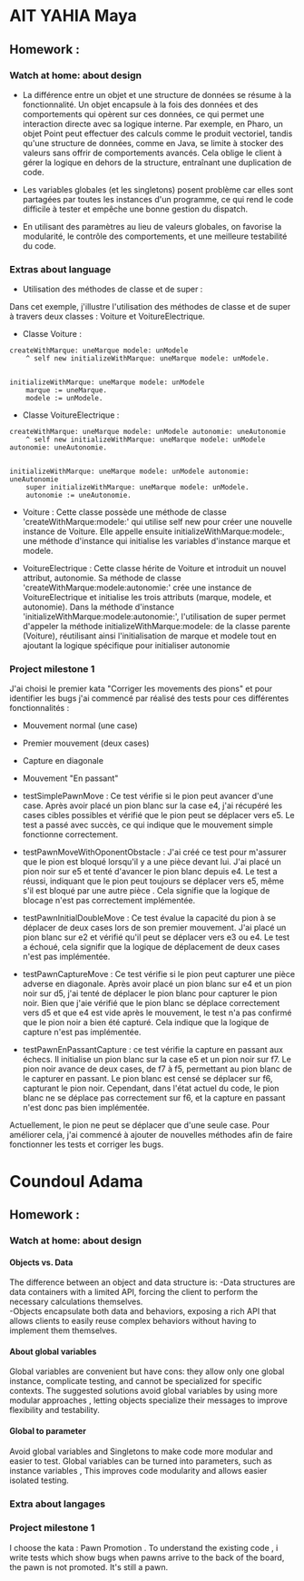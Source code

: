 # AIT YAHIA Maya 

## Homework : 

### Watch at home: about design

- La différence entre un objet et une structure de données se résume à la fonctionnalité. Un objet encapsule à la fois des données et des comportements qui opèrent sur ces données, ce qui permet une interaction directe avec sa logique interne. Par exemple, en Pharo, un objet Point peut effectuer des calculs comme le produit vectoriel, tandis qu'une structure de données, comme en Java, se limite à stocker des valeurs sans offrir de comportements avancés. Cela oblige le client à gérer la logique en dehors de la structure, entraînant une duplication de code.

- Les variables globales (et les singletons) posent problème car elles sont partagées par toutes les instances d'un programme, ce qui rend le code difficile à tester et empêche une bonne gestion du dispatch.  

- En utilisant des paramètres au lieu de valeurs globales, on favorise la modularité, le contrôle des comportements, et une meilleure testabilité du code.


### Extras about language

- Utilisation des méthodes de classe et de super : 

Dans cet exemple, j'illustre l'utilisation des méthodes de classe et de super à travers deux classes : Voiture et VoitureElectrique.

- Classe Voiture : 

```smalltalk
createWithMarque: uneMarque modele: unModele 
    ^ self new initializeWithMarque: uneMarque modele: unModele.


initializeWithMarque: uneMarque modele: unModele 
    marque := uneMarque.
    modele := unModele.

```

- Classe VoitureElectrique : 

```smalltalk
createWithMarque: uneMarque modele: unModele autonomie: uneAutonomie 
    ^ self new initializeWithMarque: uneMarque modele: unModele autonomie: uneAutonomie.


initializeWithMarque: uneMarque modele: unModele autonomie: uneAutonomie 
    super initializeWithMarque: uneMarque modele: unModele.
    autonomie := uneAutonomie.

```


- Voiture : Cette classe possède une méthode de classe 'createWithMarque:modele:' qui utilise self new pour créer une nouvelle instance de Voiture. Elle appelle ensuite initializeWithMarque:modele:, une méthode d'instance qui initialise les variables d'instance marque et modele.

- VoitureElectrique : Cette classe hérite de Voiture et introduit un nouvel attribut, autonomie. Sa méthode de classe 'createWithMarque:modele:autonomie:' crée une instance de VoitureElectrique et initialise les trois attributs (marque, modele, et autonomie). Dans la méthode d'instance 'initializeWithMarque:modele:autonomie:', l'utilisation de super permet d'appeler la méthode initializeWithMarque:modele: de la classe parente (Voiture), réutilisant ainsi l'initialisation de marque et modele tout en ajoutant la logique spécifique pour initialiser autonomie


### Project milestone 1 

J'ai choisi le premier kata "Corriger les movements des pions" et pour identifier les bugs j'ai commencé par réalisé des tests pour ces différentes fonctionnalités : 
- Mouvement normal (une case)
- Premier mouvement (deux cases)
- Capture en diagonale
- Mouvement "En passant"


- testSimplePawnMove : Ce test vérifie si le pion peut avancer d'une case. Après avoir placé un pion blanc sur la case e4, j'ai récupéré les cases cibles possibles et vérifié que le pion peut se déplacer vers e5. Le test a passé avec succès, ce qui indique que le mouvement simple fonctionne correctement.


- testPawnMoveWithOponentObstacle : J'ai créé ce test pour m'assurer que le pion est bloqué lorsqu'il y a une pièce devant lui. J'ai placé un pion noir sur e5 et tenté d'avancer le pion blanc depuis e4. Le test a réussi, indiquant que le pion peut toujours se déplacer vers e5, même s'il est bloqué par une autre pièce . Cela signifie que la logique de blocage n'est pas correctement implémentée.


- testPawnInitialDoubleMove : Ce test évalue la capacité du pion à se déplacer de deux cases lors de son premier mouvement. J'ai placé un pion blanc sur e2 et vérifié qu'il peut se déplacer vers e3 ou e4. Le test a échoué, cela signifir que la logique de déplacement de deux cases n'est pas implémentée.


- testPawnCaptureMove : Ce test vérifie si le pion peut capturer une pièce adverse en diagonale. Après avoir placé un pion blanc sur e4 et un pion noir sur d5, j'ai tenté de déplacer le pion blanc pour capturer le pion noir. Bien que j'aie vérifié que le pion blanc se déplace correctement vers d5 et que e4 est vide après le mouvement, le test n'a pas confirmé que le pion noir a bien été capturé. Cela indique que la logique de capture n'est pas implémentée.


- testPawnEnPassantCapture : ce test vérifie la capture en passant aux échecs. Il initialise un pion blanc sur la case e5 et un pion noir sur f7. Le pion noir avance de deux cases, de f7 à f5, permettant au pion blanc de le capturer en passant. Le pion blanc est censé se déplacer sur f6, capturant le pion noir. Cependant, dans l'état actuel du code, le pion blanc ne se déplace pas correctement sur f6, et la capture en passant n'est donc pas bien implémentée.

Actuellement, le pion ne peut se déplacer que d'une seule case. Pour améliorer cela, j'ai commencé à ajouter de nouvelles méthodes afin de faire fonctionner les tests et corriger les bugs.


# Coundoul Adama

## Homework : 

### Watch at home: about design

#### Objects vs. Data

The difference between an object and data structure is:
-Data structures are data containers with a limited API, forcing the client to perform the necessary calculations themselves.  
-Objects encapsulate both data and behaviors, exposing a rich API that allows clients to easily reuse complex behaviors without having to implement them themselves.

#### About global variables 

Global variables are convenient but have cons: they allow only one global instance, complicate testing, and cannot be specialized for specific contexts.
The suggested solutions avoid global variables by using more modular approaches , letting objects specialize their messages to improve flexibility and testability.

####  Global to parameter

Avoid global variables and Singletons to make code more modular and easier to test.
Global variables can be turned into parameters, such as instance variables , This improves code modularity and allows easier isolated testing.

### Extra about langages 

### Project milestone 1

I choose the kata : Pawn Promotion .
To understand the existing code , i write tests which show bugs when pawns arrive to the back of the board, the pawn is not promoted. It's still a pawn.





